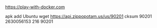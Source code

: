 https://play-with-docker.com 

apk add Ubuntu
wget https://api.zippopotam.us/us/90201
cksum 90201
2630056153 216 90201
